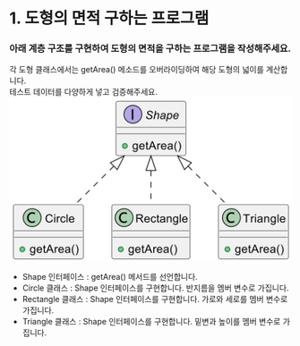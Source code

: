 # 1. 도형의 면적 구하는 프로그램

### 아래 계층 구조를 구현하여 도형의 면적을 구하는 프로그램을 작성해주세요. 
각 도형 클래스에서는 getArea() 메소드를 오버라이딩하여 해당 도형의 넓이를 계산합니다. <br>
테스트 데이터를 다양하게 넣고 검증해주세요.
<img src='Question1.png'>

- Shape 인터페이스 : getArea() 메서드를 선언합니다.
- Circle 클래스 : Shape 인터페이스를 구현합니다. 반지름을 멤버 변수로 가집니다.
- Rectangle 클래스 : Shape 인터페이스를 구현합니다. 가로와 세로를 멤버 변수로 가집니다.
- Triangle 클래스 : Shape 인터페이스를 구현합니다. 밑변과 높이를 멤버 변수로 가집니다.